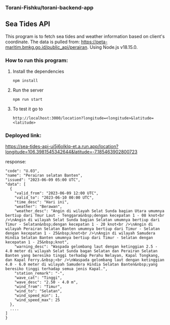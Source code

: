 ### Torani-Fishku/torani-backend-app
## Sea Tides API
This program is to fetch sea tides and weather information based on client's coordinate. The data is pulled from:
https://peta-maritim.bmkg.go.id/public_api/perairan.
Using Node.js v18.15.0.
### How to run this program:
 
1. Install the dependencies

    ```npm install```
 
2.  Run the server

    ```npm run start```
    
3.  To test it go to 
   
    ```http://localhost:3000/location?longitude=<longitude>&latitude=<latitude>```
    
### Deployed link: 
  
https://sea-tides-api-ui5j6olklq-et.a.run.app/location?longitude=106.3981545342644&latitude=-7.185463902800723
  
  response:
  ```{
  "code": "U.03",
  "name": "Perairan selatan Banten",
  "issued": "2023-06-09 05:00 UTC",
  "data": [
    {
      "valid_from": "2023-06-09 12:00 UTC",
      "valid_to": "2023-06-10 00:00 UTC",
      "time_desc": "Hari ini",
      "weather": "Berawan",
      "weather_desc": "Angin di wilayah Selat Sunda bagian Utara umumnya bertiup dari Tmur Laut - Tenggara&nbsp;dengan kecepatan 1 - 08 knot<br />\nAngin di wilayah Selat Sunda bagian Selatan umumnya bertiup dari Timur - Selatan&nbsp;dengan kecepatan 1 - 20 knot<br />\nAngin di wilayah Perairan Selatan Banten umumnya bertiup dari Timur - Selatan dengan kecepatan 1 - 25&nbsp;knot<br />\nAngin di wilayah Samudera Hindia Selatan Banten umumnya bertiup dari Timur - Selatan dengan kecepatan 1 - 25&nbsp;knot",
      "warning_desc": "Waspada gelombang laut dengan ketinggian 2.5 - 4.0 meter di wilayah Selat Sunda bagan Selatan dan Perairan Selatan Banten yang beresiko tinggi terhadap Perahu Nelayan, Kapal Tongkang, dan Kapal Ferry.&nbsp;<br />\nWaspada gelombang laut dengan ketinggian 4.0 - 6.0 meter di wilayah Samudera Hindia Selatan Banten&nbsp;yang beresiko tinggi terhadap semua jenis Kapal.",
      "station_remark": "-",
      "wave_cat": "Tinggi",
      "wave_desc": "2.50 - 4.0 m",
      "wind_from": "Timur",
      "wind_to": "Selatan",
      "wind_speed_min": 1,
      "wind_speed_max": 25
    },
    ....
  ]
}
```

